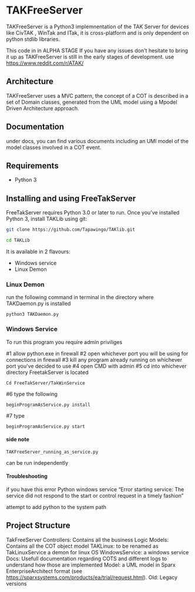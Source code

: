 # TAKFreeServer
TAKFreeServer is a Python3 implemnentation of the TAK Server for devices like CivTAK , WinTak and ITak, it is cross-platform and is only dependent on python stdlib libraries. 

This code in in ALPHA STAGE
If you have any issues don't hesitate to bring it up as TAKFreeServer is still in the early stages of development.
use https://www.reddit.com/r/ATAK/

## Architecture
TAKFreeServer uses a MVC pattern, the concept of a COT is described in a set of Domain classes, generated  from the UML model using a Mpodel Driven Architecture approach.

## Documentation
under docs, you can find various documents including an UMl model of the model classes involved in a COT event.

## Requirements
- Python 3

## Installing and using FreeTakServer
FreeTakServer  requires Python 3.0 or later to run. Once you’ve installed Python 3, install TAKLib using git:

```bash
git clone https://github.com/Tapawingo/TAKlib.git

cd TAKLib
```

It is available in 2 flavours:
- Windows service
- Linux Demon

### Linux Demon

run the following command in terminal in the directory where TAKDaemon.py is installed
```
python3 TAKDaemon.py
```

### Windows Service
To run this program you require admin priviliges

#1 allow python.exe in firewall
#2 open whichever port you will be using for connections in firewall
#3 kill any program already running on whichever port you've decided to use
#4 open CMD with admin
#5 cd into whichever directory FreetakServer is located
```
Cd FreeTakServer/TakWinService
```

#6 type the following 
```
beginProgramAsService.py install
```
#7 type 
```
beginProgramAsService.py start
```

#### side note 
```
TAKFreeServer_running_as_service.py
```
can be run independently 

#### Troubleshooting
if you have this error Python windows service “Error starting service: The service did not respond to the start or control request in a timely fashion”

attempt to add python to the system path

##  Project Structure
 TakFreeServer
    Controllers: Contains all the business Logic
    Models: Contains all the COT object model
    TAKLinux: to be renamed as TakLinuxService a demon for linux OS
    WindowsService: a windows service
  Docs: Usefull documentation regarding COTS and different logs to understand how those are implemented
  Model: a UML model in Sparx EnterpriseArchitect format (see https://sparxsystems.com/products/ea/trial/request.html). 
  Old: Legacy versions


<br>


